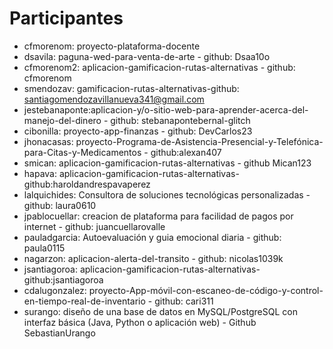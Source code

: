 # Participantes

- cfmorenom: proyecto-plataforma-docente
- dsavila: paguna-wed-para-venta-de-arte - github: Dsaa10o
- cfmorenom2: aplicacion-gamificacion-rutas-alternativas - github: cfmorenom
- smendozav: gamificacion-rutas-alternativas-github: santiagomendozavillanueva341@gmail.com
- jestebanaponte:aplicacion-y/o-sitio-web-para-aprender-acerca-del-manejo-del-dinero - github: stebanapontebernal-glitch
- cibonilla: proyecto-app-finanzas - github: DevCarlos23
- jhonacasas: proyecto-Programa-de-Asistencia-Presencial-y-Telefónica-para-Citas-y-Medicamentos - github:alexan407
- smican: aplicacion-gamificacion-rutas-alternativas - github Mican123
- hapava: aplicacion-gamificacion-rutas-alternativas-github:haroldandrespavaperez
- lalquichides: Consultora de soluciones tecnológicas personalizadas - github: laura0610
- jpablocuellar: creacion de plataforma para facilidad de pagos por internet - github: juancuellarovalle
- pauladgarcia: Autoevaluación y guia emocional diaria - github: paula0115
- nagarzon: aplicacion-alerta-del-transito - github: nicolas1039k
- jsantiagoroa: aplicacion-gamificacion-rutas-alternativas-github:jsantiagoroa
- cdalugonzalez: proyecto-App-móvil-con-escaneo-de-código-y-control-en-tiempo-real-de-inventario - github: cari311
- surango: diseño de una base de datos en MySQL/PostgreSQL con interfaz básica (Java, Python o aplicación web) - Github SebastianUrango
